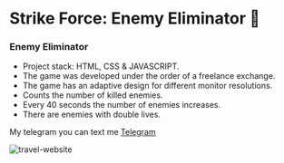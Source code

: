 # Strike Force: Enemy Eliminator 🔫

### Enemy Eliminator

- Project stack: HTML, CSS & JAVASCRIPT. 
- The game was developed under the order of a freelance exchange. 
- The game has an adaptive design for different monitor resolutions.
- Counts the number of killed enemies. 
- Every 40 seconds the number of enemies increases. 
- There are enemies with double lives. 

My telegram you can text me [Telegram](https://t.me/Voloshanovskiy_V)

![travel-website](/preview.gif)
